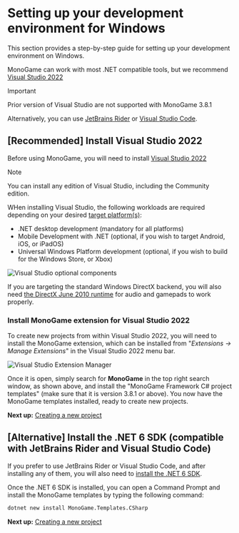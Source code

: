 # Setting up your development environment for Windows

This section provides a step-by-step guide for setting up your development environment on Windows.

MonoGame can work with most .NET compatible tools, but we recommend [Visual Studio 2022](https://visualstudio.microsoft.com/vs/)

> [!IMPORTANT]
> Prior version of Visual Studio are not supported with MonoGame 3.8.1

Alternatively, you can use [JetBrains Rider](https://www.jetbrains.com/rider/) or [Visual Studio Code](https://code.visualstudio.com/).

## [Recommended] Install Visual Studio 2022

Before using MonoGame, you will need to install [Visual Studio 2022](https://visualstudio.microsoft.com/vs/)

> [!NOTE]
> You can install any edition of Visual Studio, including the Community edition.

WHen installing Visual Studio, the following workloads are required depending on your desired [target platform(s)](~/platforms.md):

* .NET desktop development (mandatory for all platforms)
* Mobile Development with .NET (optional, if you wish to target Android, iOS, or iPadOS)
* Universal Windows Platform development (optional, if you wish to build for the Windows Store, or Xbox)

![Visual Studio optional components](~/images/getting_started/1_installer_vs_components.png)

If you are targeting the standard Windows DirectX backend, you will also need [the DirectX June 2010 runtime](https://www.microsoft.com/en-us/download/details.aspx?id=8109) for audio and gamepads to work properly.

### Install MonoGame extension for Visual Studio 2022

To create new projects from within Visual Studio 2022, you will need to install the MonoGame extension, which can be installed from "*Extensions -> Manage Extensions*" in the Visual Studio 2022 menu bar.

![Visual Studio Extension Manager](~/images/getting_started/1_VisualStudioExtensionManager.png)

Once it is open, simply search for **MonoGame** in the top right search window, as shown above, and install the "MonoGame Framework C# project templates" (make sure that it is version 3.8.1 or above).  You now have the MonoGame templates installed, ready to create new projects.

**Next up:** [Creating a new project](2_creating_a_new_project_vs.md)

## [Alternative] Install the .NET 6 SDK (compatible with JetBrains Rider and Visual Studio Code)

If you prefer to use JetBrains Rider or Visual Studio Code, and after installing any of them, you will also need to [install the .NET 6 SDK](https://dotnet.microsoft.com/en-us/download/dotnet/6.0).

Once the .NET 6 SDK is installed, you can open a Command Prompt and install the MonoGame templates by typing the following command:

```sh
dotnet new install MonoGame.Templates.CSharp
```

**Next up:** [Creating a new project](2_creating_a_new_project_vs.md)
